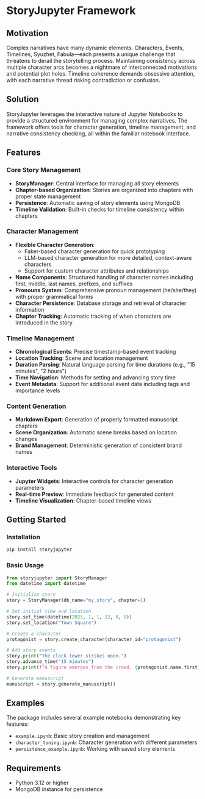 # StoryJupyter Framework

## Motivation

Complex narratives have many dynamic elements. Characters, Events, Timelines, Syuzhet, Fabula—each presents a unique challenge that threatens to derail the storytelling process. Maintaining consistency across multiple character arcs becomes a nightmare of interconnected motivations and potential plot holes. Timeline coherence demands obsessive attention, with each narrative thread risking contradiction or confusion.

## Solution

StoryJupyter leverages the interactive nature of Jupyter Notebooks to provide a structured environment for managing complex narratives. The framework offers tools for character generation, timeline management, and narrative consistency checking, all within the familiar notebook interface.

## Features

### Core Story Management
- **StoryManager**: Central interface for managing all story elements
- **Chapter-based Organization**: Stories are organized into chapters with proper state management
- **Persistence**: Automatic saving of story elements using MongoDB
- **Timeline Validation**: Built-in checks for timeline consistency within chapters

### Character Management
- **Flexible Character Generation**:
  - Faker-based character generation for quick prototyping
  - LLM-based character generation for more detailed, context-aware characters
  - Support for custom character attributes and relationships
- **Name Components**: Structured handling of character names including first, middle, last names, prefixes, and suffixes
- **Pronouns System**: Comprehensive pronoun management (he/she/they) with proper grammatical forms
- **Character Persistence**: Database storage and retrieval of character information
- **Chapter Tracking**: Automatic tracking of when characters are introduced in the story

### Timeline Management
- **Chronological Events**: Precise timestamp-based event tracking
- **Location Tracking**: Scene and location management
- **Duration Parsing**: Natural language parsing for time durations (e.g., "15 minutes", "2 hours")
- **Time Navigation**: Methods for setting and advancing story time
- **Event Metadata**: Support for additional event data including tags and importance levels

### Content Generation
- **Markdown Export**: Generation of properly formatted manuscript chapters
- **Scene Organization**: Automatic scene breaks based on location changes
- **Brand Management**: Deterministic generation of consistent brand names

### Interactive Tools
- **Jupyter Widgets**: Interactive controls for character generation parameters
- **Real-time Preview**: Immediate feedback for generated content
- **Timeline Visualization**: Chapter-based timeline views

## Getting Started

### Installation

```bash
pip install storyjupyter
```

### Basic Usage

```python
from storyjupyter import StoryManager
from datetime import datetime

# Initialize story
story = StoryManager(db_name="my_story", chapter=1)

# Set initial time and location
story.set_time(datetime(2025, 1, 1, 12, 0, 0))
story.set_location("Town Square")

# Create a character
protagonist = story.create_character(character_id="protagonist")

# Add story events
story.print("The clock tower strikes noon.")
story.advance_time("15 minutes")
story.print(f"A figure emerges from the crowd. {protagonist.name.first} looks around nervously.")

# Generate manuscript
manuscript = story.generate_manuscript()
```

## Examples

The package includes several example notebooks demonstrating key features:
- `example.ipynb`: Basic story creation and management
- `character_tuning.ipynb`: Character generation with different parameters
- `persistence_example.ipynb`: Working with saved story elements

## Requirements
- Python 3.12 or higher
- MongoDB instance for persistence